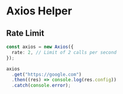 # Axios Helper

## Rate Limit

```typescript
const axios = new Axios({
  rate: 2, // Limit of 2 calls per second
});

axios
  .get("https://google.com")
  .then((res) => console.log(res.config))
  .catch(console.error);
```
